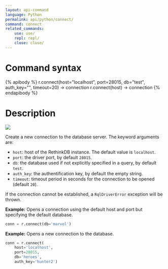 ```yaml
---
layout: api-command
language: Python
permalink: api/python/connect/
command: connect
related_commands:
    use: use/
    repl: repl/
    close: close/
---
```


# Command syntax #

{% apibody %}
r.connect(host="localhost", port=28015, db="test", auth_key="", timeout=20) &rarr; connection
r.connect(host) &rarr; connection
{% endapibody %}

# Description #

<img src="/assets/images/docs/api_illustrations/connect_python.png" class="api_command_illustration" />

Create a new connection to the database server. The keyword arguments are:

- `host`: host of the RethinkDB instance. The default value is `localhost`.
- `port`: the driver port, by default `28015`.
- `db`: the database used if not explicitly specified in a query, by default `test`.
- `auth_key`: the authentification key, by default the empty string.
- `timeout`: timeout period in seconds for the connection to be opened (default `20`).

If the connection cannot be established, a `RqlDriverError` exception will be thrown.

__Example:__ Opens a connection using the default host and port but specifying the default database.

```py
conn = r.connect(db='marvel')
```

__Example:__ Opens a new connection to the database.

```py
conn = r.connect(
    host='localhost',
    port=28015,
    db='heroes',
    auth_key='hunter2')
```
